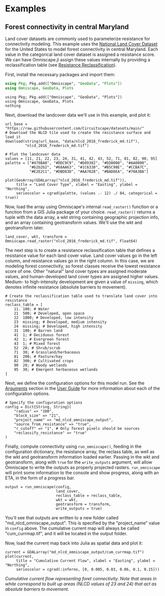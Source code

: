 # Examples

## Forest connectivity in central Maryland

Land cover datasets are commonly used to parameterize resistance for connectivity modeling. This example uses the [National Land Cover Dataset](https://www.usgs.gov/centers/eros/science/national-land-cover-database) for the United States to model forest connectivity in central Maryland. Each value in the categorical land cover dataset is assigned a resistance score. We can have Omniscape.jl assign these values internally by providing a reclassification table (see [Resistance Reclassification](@ref)).

First, install the necessary packages and import them:

```julia
using Pkg; Pkg.add(["Omniscape", "GeoData", "Plots"])
using Omniscape, GeoData, Plots
```
```@setup mdforest
using Pkg; Pkg.add(["Omniscape", "GeoData", "Plots"])
using Omniscape, GeoData, Plots
nothing
```

Next, download the landcover data we'll use in this example, and plot it:

```@example mdforest
url_base = "https://raw.githubusercontent.com/Circuitscape/datasets/main/"
# Download the NLCD tile used to create the resistance surface and load it
download(string(url_base, "data/nlcd_2016_frederick_md.tif"),
         "nlcd_2016_frederick_md.tif")

# Plot the landcover data
values = [11, 21, 22, 23, 24, 31, 41, 42, 43, 52, 71, 81, 82, 90, 95]
palette = ["#476BA0", "#DDC9C9", "#D89382", "#ED0000", "#AA0000",
           "#b2b2b2", "#68AA63", "#1C6330", "#B5C98E", "#CCBA7C",
           "#E2E2C1", "#DBD83D", "#AA7028", "#BAD8EA", "#70A3BA"]

plot(GeoArray(GDALarray("nlcd_2016_frederick_md.tif")),
     title = "Land Cover Type", xlabel = "Easting", ylabel = "Northing",
     seriescolor = cgrad(palette, (values .- 12) ./ 84, categorical = true))
```

Now, load the array using Omniscape's internal `read_raster()` function or a function from a GIS Julia package of your choice. `read_raster()` returns a tuple with the data array, a wkt string containing geographic projection info, and an array containing geotransform values. We'll use the wkt and geotransform later.

```@example mdforest
land_cover, wkt, transform = Omniscape.read_raster("nlcd_2016_frederick_md.tif", Float64)
```

The next step is to create a resistance reclassification table that defines a resistance value for each land cover value. Land cover values go in the left column, and resistance values go in the right column. In this case, we are modeling forest connectivity, so forest classes receive the lowest resistance score of one. Other "natural" land cover types are assigned moderate values, and human-developed land cover types are assigned higher values. Medium- to high-intensity development are given a value of `missing`, which denotes infinite resistance (absolute barriers to movement).

```@example mdforest
# Create the reclassification table used to translate land cover into resistance
reclass_table = [
    11.	100; # Water
    21	500; # Developed, open space
    22	1000; # Developed, low intensity
    23	missing; # Developed, medium intensity
    24	missing; # Developed, high intensity
    31	100; # Barren land
    41	1; # Deciduous forest
    42	1; # Evergreen forest
    43	1; # Mixed forest
    52	20; # Shrub/scrub
    71	30; # Grassland/herbaceous
    81	200; # Pasture/hay
    82	300; # Cultivated crops
    90	20; # Woody wetlands
    95	30; # Emergent herbaceous wetlands
]
```

Next, we define the configuration options for this model run. See the [Arguments](@ref) section in the [User Guide](@ref) for more information about each of the configuration options.

```@example mdforest
# Specify the configuration options
config = Dict{String, String}(
    "radius" => "100",
    "block_size" => "21",
    "project_name" => "md_nlcd_omniscape_output",
    "source_from_resistance" => "true",
    "r_cutoff" => "1", # Only forest pixels should be sources
    "reclassify_resistance" => "true"
)
```

Finally, compute connectivity using `run_omniscape()`, feeding in the configuration dictionary, the resistance array, the reclass table, as well as the wkt and geotransform information loaded earlier. Passing in the wkt and geotransform, along with `true` for the `write_outputs` argument, will allow Omniscape to write the outputs as properly projected rasters. `run_omniscape` will print some information to the console and show progress, along with an ETA, in the form of a progress bar.

```@example mdforest
output = run_omniscape(config,
                       land_cover,
                       reclass_table = reclass_table,
                       wkt = wkt,
                       geotransform = transform,
                       write_outputs = true)
```

You'll see that outputs are written to a new folder called "md\_nlcd\_omniscape\_output". This is specified by the "project\_name" value in `config` above. The cumulative current map will always be called "cum\_currmap.tif", and it will be located in the output folder.

Now, load the current map back into Julia as spatial data and plot it:

```@example mdforest
current = GDALarray("md_nlcd_omniscape_output/cum_currmap.tif")
plot(current,
     title = "Cumulative Current Flow", xlabel = "Easting", ylabel = "Northing",
     seriescolor = cgrad(:inferno, [0, 0.005, 0.03, 0.06, 0.1, 0.15]))
```
*Cumulative current flow representing foret connectivity. Note that areas in white correspond to built up areas (NLCD values of 23 and 24) that act as absolute barriers to movement.*